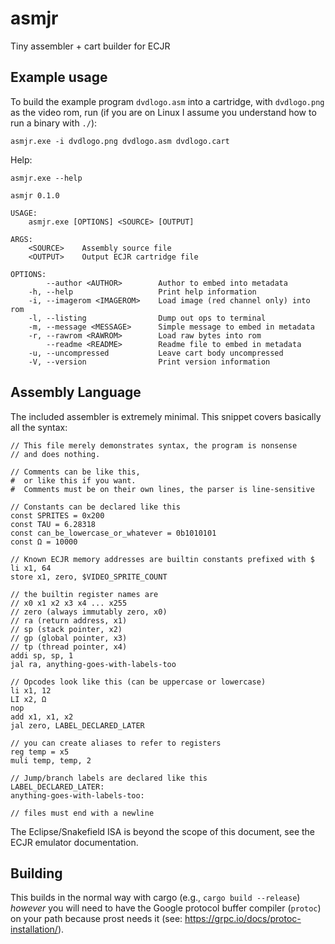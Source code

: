 # asmjr
Tiny assembler + cart builder for ECJR

## Example usage
To build the example program `dvdlogo.asm` into a cartridge, with `dvdlogo.png` as the video rom, run (if you are on Linux I assume you understand how to run a binary with `./`):
```
asmjr.exe -i dvdlogo.png dvdlogo.asm dvdlogo.cart
```

Help:
```
asmjr.exe --help

asmjr 0.1.0

USAGE:
    asmjr.exe [OPTIONS] <SOURCE> [OUTPUT]

ARGS:
    <SOURCE>    Assembly source file
    <OUTPUT>    Output ECJR cartridge file

OPTIONS:
        --author <AUTHOR>        Author to embed into metadata
    -h, --help                   Print help information
    -i, --imagerom <IMAGEROM>    Load image (red channel only) into rom
    -l, --listing                Dump out ops to terminal
    -m, --message <MESSAGE>      Simple message to embed in metadata
    -r, --rawrom <RAWROM>        Load raw bytes into rom
        --readme <README>        Readme file to embed in metadata
    -u, --uncompressed           Leave cart body uncompressed
    -V, --version                Print version information
```

## Assembly Language
The included assembler is extremely minimal. This snippet covers basically all the syntax:
```
// This file merely demonstrates syntax, the program is nonsense
// and does nothing.

// Comments can be like this,
#  or like this if you want.
#  Comments must be on their own lines, the parser is line-sensitive

// Constants can be declared like this
const SPRITES = 0x200
const TAU = 6.28318
const can_be_lowercase_or_whatever = 0b1010101
const Ω = 10000

// Known ECJR memory addresses are builtin constants prefixed with $
li x1, 64
store x1, zero, $VIDEO_SPRITE_COUNT

// the builtin register names are
// x0 x1 x2 x3 x4 ... x255
// zero (always immutably zero, x0)
// ra (return address, x1)
// sp (stack pointer, x2)
// gp (global pointer, x3)
// tp (thread pointer, x4)
addi sp, sp, 1
jal ra, anything-goes-with-labels-too

// Opcodes look like this (can be uppercase or lowercase)
li x1, 12
LI x2, Ω
nop
add x1, x1, x2
jal zero, LABEL_DECLARED_LATER

// you can create aliases to refer to registers
reg temp = x5
muli temp, temp, 2

// Jump/branch labels are declared like this 
LABEL_DECLARED_LATER:
anything-goes-with-labels-too:

// files must end with a newline

```

The Eclipse/Snakefield ISA is beyond the scope of this document, see the ECJR emulator documentation.

## Building
This builds in the normal way with cargo (e.g., `cargo build --release`) *however* you will need to have
the Google protocol buffer compiler (`protoc`) on your path because prost needs it (see: https://grpc.io/docs/protoc-installation/).
